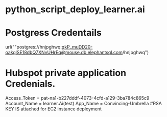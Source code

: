 # python_script_deploy_learner.ai

# Postgress Credentails
 url(""postgres://hnjpghwq:qkP_muDD20-oakglSE18dbQ7XNvUHrEq@mouse.db.elephantsql.com/hnjpghwq")
 
# Hubspot  private application Credenials.
  Access_Token = pat-na1-b227dddf-4073-4cfd-a129-3ba784c865c9
  Account_Name = learner.Ai(test)
  App_Name = Convincing-Umbrella
 #RSA KEY IS attached for EC2 instance deployment
 
  
